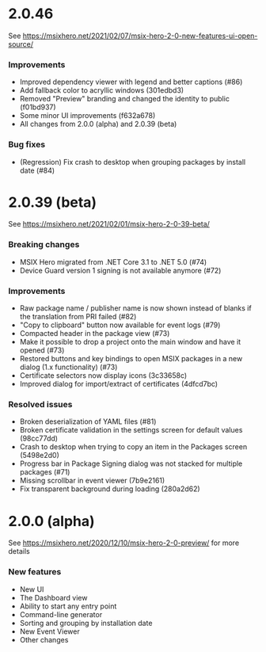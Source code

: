# 2.0.46
See https://msixhero.net/2021/02/07/msix-hero-2-0-new-features-ui-open-source/

### Improvements ###
* Improved dependency viewer with legend and better captions (#86)
* Add fallback color to acryllic windows (301edbd3)
* Removed "Preview" branding and changed the identity to public (f01bd937)
* Some minor UI improvements (f632a678)
* All changes from 2.0.0 (alpha) and 2.0.39 (beta)

### Bug fixes ###
* (Regression) Fix crash to desktop when grouping packages by install date (#84)

# 2.0.39 (beta) #
See https://msixhero.net/2021/02/01/msix-hero-2-0-39-beta/

### Breaking changes ###
* MSIX Hero migrated from .NET Core 3.1 to .NET 5.0 (#74)
* Device Guard version 1 signing is not available anymore (#72)

### Improvements ###
* Raw package name / publisher name is now shown instead of blanks if the translation from PRI failed (#82)
* "Copy to clipboard" button now available for event logs (#79)
* Compacted header in the package view (#73)
* Make it possible to drop a project onto the main window and have it opened (#73)
* Restored buttons and key bindings to open MSIX packages in a new dialog (1.x functionality) (#73)
* Certificate selectors now display icons (3c33658c)
* Improved dialog for import/extract of certificates (4dfcd7bc)

### Resolved issues ###
* Broken deserialization of YAML files (#81)
* Broken certificate validation in the settings screen for default values (98cc77dd)
* Crash to desktop when trying to copy an item in the Packages screen (5498e2d0)
* Progress bar in Package Signing dialog was not stacked for multiple packages (#71)
* Missing scrollbar in event viewer (7b9e2161)
* Fix transparent background during loading (280a2d62)

# 2.0.0 (alpha) #
See https://msixhero.net/2020/12/10/msix-hero-2-0-preview/ for more details

### New features ###
* New UI
* The Dashboard view
* Ability to start any entry point
* Command-line generator
* Sorting and grouping by installation date
* New Event Viewer
* Other changes
